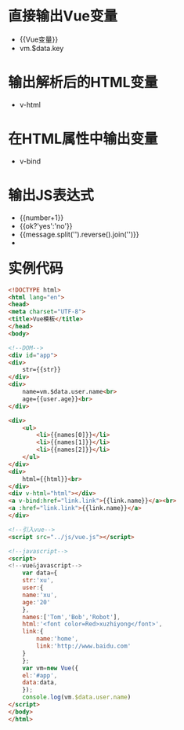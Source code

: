 # 直接输出Vue变量
- {{Vue变量}}
- vm.$data.key
# 输出解析后的HTML变量
- v-html
# 在HTML属性中输出变量
- v-bind
# 输出JS表达式
- {{number+1}}
- {{ok?'yes':'no'}}
- {{message.split('').reverse().join('')}}
- **<div v-bind:id="'list-' + id"></div>**
# 实例代码
```html
<!DOCTYPE html>
<html lang="en">
<head>
<meta charset="UTF-8">
<title>Vue模板</title>
</head>
<body>

<!--DOM-->
<div id="app">
<div>
	str={{str}}
</div>
<div>
	name=vm.$data.user.name<br>
	age={{user.age}}<br>
</div>

<div>
	<ul>
		<li>{{names[0]}}</li>
		<li>{{names[1]}}</li>
		<li>{{names[2]}}</li>
	</ul>
</div>
<div>
	html={{html}}<br>
</div>
<div v-html="html"></div>
<a v-bind:href="link.link">{{link.name}}</a><br>
<a :href="link.link">{{link.name}}</a>
</div>

<!--引入vue-->
<script src="../js/vue.js"></script>

<!--javascript-->
<script>
<!--vue&javascript-->
	var data={
	str:'xu',
	user:{
	name:'xu',
	age:'20'
	},
	names:['Tom','Bob','Robot'],
	html:'<font color=Red>xuzhiyong</font>',
	link:{
		name:'home',
		link:'http://www.baidu.com'	
	}
	};
	var vm=new Vue({
	el:'#app',
	data:data,
	});
	console.log(vm.$data.user.name)
</script>
</body>
</html>
```